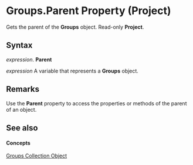 
# Groups.Parent Property (Project)

Gets the parent of the  **Groups** object. Read-only **Project**.


## Syntax

 _expression_. **Parent**

 _expression_ A variable that represents a **Groups** object.


## Remarks

Use the  **Parent** property to access the properties or methods of the parent of an object.


## See also


#### Concepts


[Groups Collection Object](2e4c4846-6193-fc12-ad02-0dd69f88b31e.md)